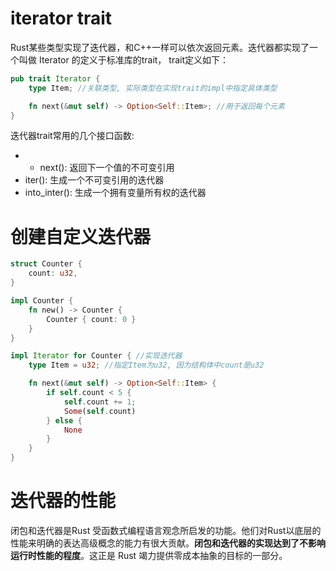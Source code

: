 # iterator trait
Rust某些类型实现了迭代器，和C++一样可以依次返回元素。迭代器都实现了一个叫做 Iterator 的定义于标准库的trait， trait定义如下：
```rust
pub trait Iterator {
    type Item; //关联类型, 实际类型在实现trait的impl中指定具体类型

    fn next(&mut self) -> Option<Self::Item>; //用于返回每个元素
}
```
迭代器trait常用的几个接口函数:
* * next(): 返回下一个值的不可变引用
* iter(): 生成一个不可变引用的迭代器
* into_inter(): 生成一个拥有变量所有权的迭代器

# 创建自定义迭代器
```rust
struct Counter {
    count: u32,
}

impl Counter {
    fn new() -> Counter {
        Counter { count: 0 }
    }
}

impl Iterator for Counter { //实现迭代器
    type Item = u32; //指定Item为u32, 因为结构体中count是u32

    fn next(&mut self) -> Option<Self::Item> {
        if self.count < 5 {
            self.count += 1;
            Some(self.count)
        } else {
            None
        }
    }
}
```

# 迭代器的性能
闭包和迭代器是Rust 受函数式编程语言观念所启发的功能。他们对Rust以底层的性能来明确的表达高级概念的能力有很大贡献。**闭包和迭代器的实现达到了不影响运行时性能的程度**。这正是 Rust 竭力提供零成本抽象的目标的一部分。